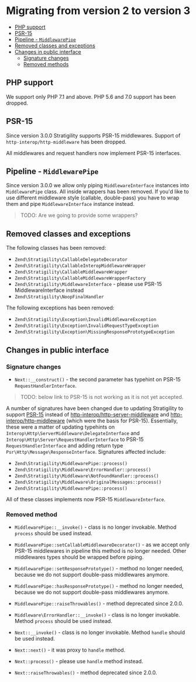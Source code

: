 # Migrating from version 2 to version 3

- [PHP support](#php-support)
- [PSR-15](#psr-15)
- [Pipeline - `MiddlewarePipe`](#pipeline-middlewarepipe)
- [Removed classes and exceptions](#removed-classes-and-exceptions)
- [Changes in public interface](#changes-in-public-interface)
  - [Signature changes](#signature-changes)
  - [Removed methods](#removed-methods)

## PHP support

We support only PHP 7.1 and above.
PHP 5.6 and 7.0 support has been dropped.

## PSR-15

Since version 3.0.0 Stratigility supports PSR-15 middlewares.
Support of `http-interop/http-middleware` has been dropped.

All middlewares and request handlers now implement PSR-15 interfaces.

## Pipeline - `MiddlewarePipe`

Since version 3.0.0 we allow only piping `MiddlewareInterface` instances
into `MiddlewarePipe` class. All inside wrappers has been removed. If
you'd like to use different middleware style (callable, double-pass)
you have to wrap them and pipe `MiddlewareInterface` instance instead.

> TODO: Are we going to provide some wrappers?

## Removed classes and exceptions

The following classes has been removed:

- `Zend\Stratigility\CallableDelegateDecorator`
- `Zend\Stratigility\CallableInteropMiddlewareWrapper`
- `Zend\Stratigility\CallableMiddlewareWrapper`
- `Zend\Stratigility\CallableMiddlewareWrapperFactory`
- `Zend\Stratigility\MiddlewareInterface` - please use PSR-15 MiddlewareInterface instead
- `Zend\Stratigility\NoopFinalHandler`

The following exceptions has been removed:

- `Zend\Stratigility\Exception\InvalidMiddlewareException`
- `Zend\Stratigility\Exception\InvalidRequestTypeException`
- `Zend\Stratigility\Exception\MissingResponsePrototypeException`

## Changes in public interface

### Signature changes

- `Next::__construct()` - the second parameter has typehint on
  PSR-15 `RequestHandlerInterface`.

> TODO: below link to PSR-15 is not working as it is not yet accepted.

A number of signatures have been changed due to updating Stratigility to
support [PSR-15](http://www.php-fig.org/psr/psr-15/) instead of
[http-interop/http-server-middleware](https://github.com/http-interop/http-server-middleware)
and [http-interop/http-middleware](https://github.com/http-interop/http-middleware)
(which were the basis for PSR-15). Essentially, these were a matter of
updating typehints on `Interop\Http\ServerMiddleware\DelegateInterface` and
`Interop\Http\Server\RequestHandlerInterface` to PSR-15
`RequestHandlerInterface` and adding return type
`Psr\Http\Message\ResponseInterface`. Signatures affected include:

- `Zend\Stratigility\MiddlewarePipe::process()`
- `Zend\Stratigility\Middleware\ErrorHandler::process()`
- `Zend\Stratigility\Middleware\NotFoundHandler::process()`
- `Zend\Stratigility\Middleware\OriginalMessages::process()`
- `Zend\Stratigility\MiddlewarePipe::process()`

All of these classes implements now PSR-15 `MiddlewareInterface`.

### Removed method

- `MiddlewarePipe::__invoke()` - class is no longer invokable.
  Method `process` should be used instead.

- `MiddlewarePipe::setCallableMiddlewareDecorator()` - as we accept only
  PSR-15 middlewares in pipeline this method is no longer needed.
  Other middlewares types should be wrapped before piping.

- `MiddlewarePipe::setResponsePrototype()` - method no longer needed,
  because we do not support double-pass middlewares anymore.

- `MiddlewarePipe::hasResponsePrototype()` - method no longer needed,
  because we do not support double-pass middlewares anymore.

- `MiddlewarePipe::raiseThrowables()` - method deprecated since 2.0.0.

- `Middleware\ErrorHandler::__invoke()` - class is no longer invokable.
  Method `process` should be used instead.

- `Next::__invoke()` - class is no longer invokable. Method `handle`
  should be used instead.

- `Next::next()` - it was proxy to `handle` method.

- `Next::process()` - please use `handle` method instead.

- `Next::raiseThrowables()` - method deprecated since 2.0.0.
